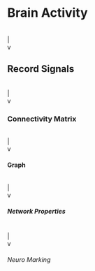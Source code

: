 <h1>Brain Activity</h1><br>
|<br>
v<br>
<h2>Record Signals</h2><br>
|<br>
v<br>
<h3>Connectivity Matrix</h3><br>
|<br>
v<br>
<h4>Graph</h4><br>
|<br>
v<br>
<h5>Network Properties</h5><br>
|<br>
v<br>
<h6>Neuro Marking</h6><br>
